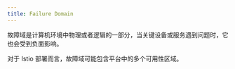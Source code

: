 ```yaml
---
title: Failure Domain 
---
```


故障域是计算机环境中物理或者逻辑的一部分，当关键设备或服务遇到问题时，它也会受到负面影响。

对于 Istio 部署而言，故障域可能包含平台中的多个可用性区域。
